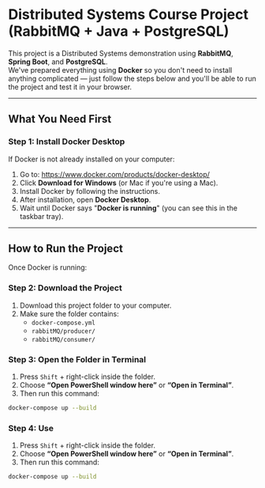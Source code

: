 # Distributed Systems Course Project (RabbitMQ + Java + PostgreSQL)

This project is a Distributed Systems demonstration using **RabbitMQ**, **Spring Boot**, and **PostgreSQL**.  
We've prepared everything using **Docker** so you don't need to install anything complicated — just follow the steps below and you'll be able to run the project and test it in your browser.

---

## What You Need First

### Step 1: Install Docker Desktop

If Docker is not already installed on your computer:

1. Go to: https://www.docker.com/products/docker-desktop/
2. Click **Download for Windows** (or Mac if you're using a Mac).
3. Install Docker by following the instructions.
4. After installation, open **Docker Desktop**.
5. Wait until Docker says "**Docker is running**" (you can see this in the taskbar tray).

---

## How to Run the Project

Once Docker is running:

### Step 2: Download the Project

1. Download this project folder to your computer.
2. Make sure the folder contains:
   - `docker-compose.yml`
   - `rabbitMQ/producer/`
   - `rabbitMQ/consumer/`

### Step 3: Open the Folder in Terminal

1. Press `Shift` + right-click inside the folder.
2. Choose **“Open PowerShell window here”** or **“Open in Terminal”**.
3. Then run this command:

```bash
docker-compose up --build
```

### Step 4: Use 

1. Press `Shift` + right-click inside the folder.
2. Choose **“Open PowerShell window here”** or **“Open in Terminal”**.
3. Then run this command:

```bash
docker-compose up --build
```